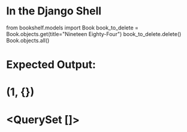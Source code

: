 # In the Django Shell

from bookshelf.models import Book
book_to_delete = Book.objects.get(title="Nineteen Eighty-Four")
book_to_delete.delete()
Book.objects.all()

# Expected Output:

# (1, {})

# <QuerySet []>
